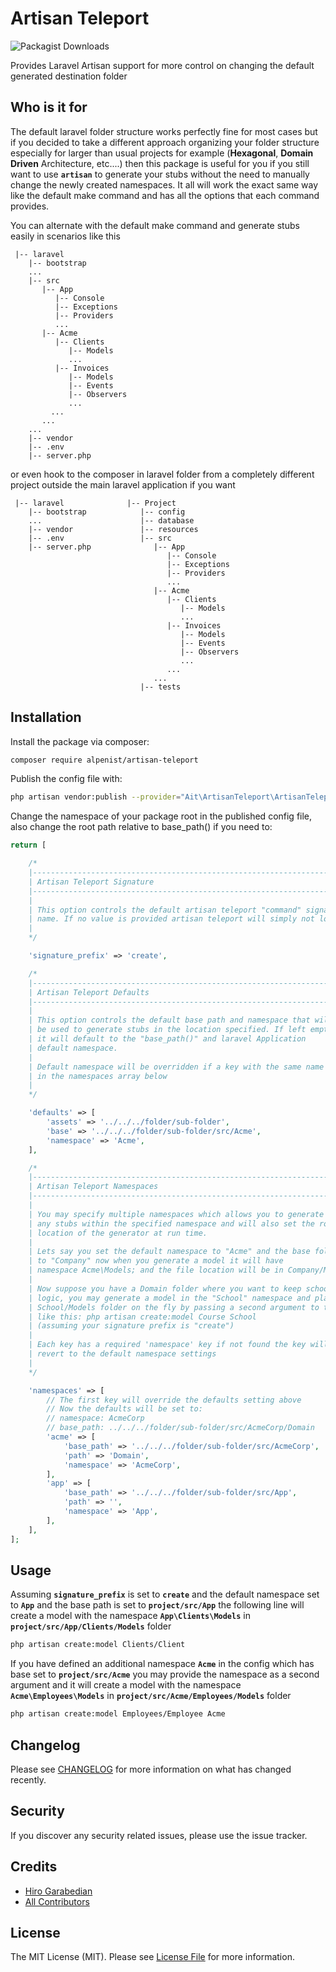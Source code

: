 # Artisan Teleport

![Packagist Downloads](https://img.shields.io/packagist/dt/alpenist/artisan-teleport?color=green&label=Downloads&logo=Github&style=for-the-badge)

Provides Laravel Artisan support for more control on changing the default generated destination folder

## Who is it for
The default laravel folder structure works perfectly fine for most cases but if you decided to take a different approach organizing your folder structure especially for larger than usual projects for example  (**Hexagonal**, **Domain Driven** Architecture, etc....) then this package is useful for you if you still want to use **`artisan`** to generate your stubs without the need to manually change the newly created namespaces. It all will work the exact same way like the default make command and has all the options that each command provides.

You can alternate with the default make command and generate stubs easily in scenarios like this
```
 |-- laravel
    |-- bootstrap
    ...   
    |-- src
       |-- App
          |-- Console
          |-- Exceptions
          |-- Providers
          ...
       |-- Acme
          |-- Clients
             |-- Models
             ...
          |-- Invoices
             |-- Models
             |-- Events
             |-- Observers
             ...
         ...   
       ...   
    ...   
    |-- vendor
    |-- .env    
    |-- server.php  
```
or even hook to the composer in laravel folder from a completely different project outside the main laravel application if you want
```
 |-- laravel              |-- Project
    |-- bootstrap            |-- config
    ...                      |-- database
    |-- vendor               |-- resources
    |-- .env                 |-- src
    |-- server.php              |-- App
                                   |-- Console
                                   |-- Exceptions
                                   |-- Providers
                                   ...
                                |-- Acme
                                   |-- Clients
                                      |-- Models
                                      ...
                                   |-- Invoices
                                      |-- Models
                                      |-- Events
                                      |-- Observers
                                      ...
                                   ...
                                ...
                             |-- tests
```

## Installation

Install the package via composer:

```bash
composer require alpenist/artisan-teleport
```


Publish the config file with:
```bash
php artisan vendor:publish --provider="Ait\ArtisanTeleport\ArtisanTeleportServiceProvider" --tag="config"
```

Change the namespace of your package root in the published config file, also change the root path relative to base_path() if you need to:

```php
return [

    /*
    |--------------------------------------------------------------------------
    | Artisan Teleport Signature
    |--------------------------------------------------------------------------
    |
    | This option controls the default artisan teleport "command" signature,
    | name. If no value is provided artisan teleport will simply not load.
    |
    */

    'signature_prefix' => 'create',

    /*
    |--------------------------------------------------------------------------
    | Artisan Teleport Defaults
    |--------------------------------------------------------------------------
    |
    | This option controls the default base path and namespace that will
    | be used to generate stubs in the location specified. If left empty
    | it will default to the "base_path()" and laravel Application
    | default namespace.
    |
    | Default namespace will be overridden if a key with the same name is found
    | in the namespaces array below
    |
    */

    'defaults' => [
        'assets' => '../../../folder/sub-folder',
        'base' => '../../../folder/sub-folder/src/Acme',
        'namespace' => 'Acme',
    ],

    /*
    |--------------------------------------------------------------------------
    | Artisan Teleport Namespaces
    |--------------------------------------------------------------------------
    |
    | You may specify multiple namespaces which allows you to generate
    | any stubs within the specified namespace and will also set the root
    | location of the generator at run time.
    |
    | Lets say you set the default namespace to "Acme" and the base folder
    | to "Company" now when you generate a model it will have
    | namespace Acme\Models; and the file location will be in Company/Models
    |
    | Now suppose you have a Domain folder where you want to keep school course related
    | logic, you may generate a model in the "School" namespace and place it under
    | School/Models folder on the fly by passing a second argument to the artisan command
    | like this: php artisan create:model Course School
    | (assuming your signature prefix is "create")
    |
    | Each key has a required 'namespace' key if not found the key will be discarded and will
    | revert to the default namespace settings
    |
    */

    'namespaces' => [
        // The first key will override the defaults setting above
        // Now the defaults will be set to: 
        // namespace: AcmeCorp
        // base_path: ../../../folder/sub-folder/src/AcmeCorp/Domain
        'acme' => [
            'base_path' => '../../../folder/sub-folder/src/AcmeCorp',
            'path' => 'Domain',
            'namespace' => 'AcmeCorp',
        ],
        'app' => [
            'base_path' => '../../../folder/sub-folder/src/App',
            'path' => '',
            'namespace' => 'App',
        ],
    ],
];
```

## Usage
Assuming **`signature_prefix`** is set to **`create`** and the default namespace set to **`App`** and the base path is set to **`project/src/App`** the following line will create a model with the namespace **`App\Clients\Models`** in **`project/src/App/Clients/Models`** folder
``` bash
php artisan create:model Clients/Client
```
If you have defined an additional namespace **`Acme`** in the config which has base set to **`project/src/Acme`**  you may provide the namespace as a second argument and it will create a model with the namespace **`Acme\Employees\Models`** in **`project/src/Acme/Employees/Models`** folder

``` bash
php artisan create:model Employees/Employee Acme
```

## Changelog

Please see [CHANGELOG](CHANGELOG.md) for more information on what has changed recently.


## Security

If you discover any security related issues, please use the issue tracker.

## Credits

- [Hiro Garabedian](https://github.com/Ait)
- [All Contributors](../../contributors)

## License

The MIT License (MIT). Please see [License File](LICENSE.md) for more information.
